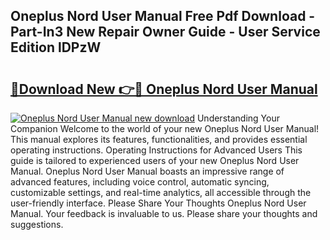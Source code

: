 ## Oneplus Nord User Manual Free Pdf Download - Part-In3 New Repair Owner Guide - User Service Edition lDPzW

# <h2><a href="http://cf21911.oget.top/?id=Oneplus+Nord+User+Manual">🔗Download New 👉🔴 Oneplus Nord User Manual</a></h2>

[![Oneplus Nord User Manual new download](https://i.imgur.com/5g1atiW.png)](http://cf21911.oget.top/?id=Oneplus+Nord+User+Manual)
Understanding Your Companion Welcome to the world of your new Oneplus Nord User Manual! This manual explores its features, functionalities, and provides essential operating instructions. Operating Instructions for Advanced Users This guide is tailored to experienced users of your new Oneplus Nord User Manual. Oneplus Nord User Manual boasts an impressive range of advanced features, including voice control, automatic syncing, customizable settings, and real-time analytics, all accessible through the user-friendly interface. Please Share Your Thoughts Oneplus Nord User Manual. Your feedback is invaluable to us. Please share your thoughts and suggestions.
